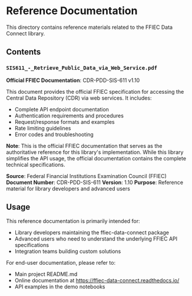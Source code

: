 # Reference Documentation

This directory contains reference materials related to the FFIEC Data Connect library.

## Contents

### `SIS611_-_Retrieve_Public_Data_via_Web_Service.pdf`

**Official FFIEC Documentation**: CDR-PDD-SIS-611 v1.10

This document provides the official FFIEC specification for accessing the Central Data Repository (CDR) via web services. It includes:

- Complete API endpoint documentation
- Authentication requirements and procedures
- Request/response formats and examples
- Rate limiting guidelines
- Error codes and troubleshooting

**Note**: This is the official FFIEC documentation that serves as the authoritative reference for this library's implementation. While this library simplifies the API usage, the official documentation contains the complete technical specifications.

**Source**: Federal Financial Institutions Examination Council (FFIEC)
**Document Number**: CDR-PDD-SIS-611
**Version**: 1.10
**Purpose**: Reference material for library developers and advanced users

## Usage

This reference documentation is primarily intended for:
- Library developers maintaining the ffiec-data-connect package
- Advanced users who need to understand the underlying FFIEC API specifications
- Integration teams building custom solutions

For end-user documentation, please refer to:
- Main project README.md
- Online documentation at https://ffiec-data-connect.readthedocs.io/
- API examples in the demo notebooks